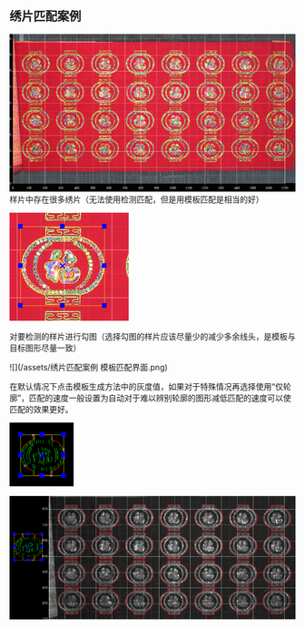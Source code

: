 ## 绣片匹配案例





![](/assets/绣片匹配案例11.png)样片中存在很多绣片（无法使用检测匹配，但是用模板匹配是相当的好）

![](/assets/匹配勾图.png)

对要检测的样片进行勾图（选择勾图的样片应该尽量少的减少多余线头，是模板与目标图形尽量一致）

![](/assets/绣片匹配案例 模板匹配界面.png)

在默认情况下点击模板生成方法中的灰度值，如果对于特殊情况再选择使用“仅轮廓”，匹配的速度一般设置为自动对于难以辨别轮廓的图形减低匹配的速度可以使匹配的效果更好。

![](/assets/绣片匹配生成的模板1.png)



![](/assets/模板匹配后结果.png)










